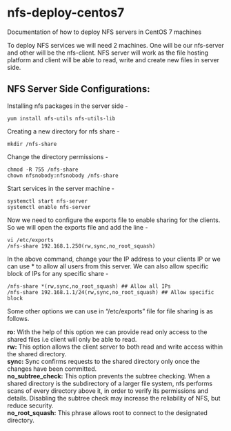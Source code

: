 # nfs-deploy-centos7
Documentation of how to deploy NFS servers in CentOS 7 machines

To deploy NFS services we will need 2 machines. One will be our nfs-server and other will be the nfs-client. 
NFS server will work as the file hosting platform and client will be able to read, write and create new files in server side. 

## NFS Server Side Configurations: 

Installing nfs packages in the server side -
```
yum install nfs-utils nfs-utils-lib
```

Creating a new directory for nfs share - 
```
mkdir /nfs-share
```

Change the directory permissions - 
```
chmod -R 755 /nfs-share
chown nfsnobody:nfsnobody /nfs-share
```

Start services in the server machine - 
```
systemctl start nfs-server
systemctl enable nfs-server
```

Now we need to configure the exports file to enable sharing for the clients. So we will open the exports file and add the line -  
```
vi /etc/exports
/nfs-share 192.168.1.250(rw,sync,no_root_squash)
```
In the above command, change your the IP address to your clients IP or we can use * to allow all users from this server. We can also allow specific block of IPs for any specific share - 
```
/nfs-share *(rw,sync,no_root_squash) ## Allow all IPs
/nfs-share 192.168.1.1/24(rw,sync,no_root_squash) ## Allow specific block
```

Some other options we can use in “/etc/exports” file for file sharing is as follows.

<b>ro:</b> With the help of this option we can provide read only access to the shared files i.e client will only be able to read. <br>
<b>rw:</b> This option allows the client server to both read and write access within the shared directory. <br>
<b>sync:</b> Sync confirms requests to the shared directory only once the changes have been committed. <br>
<b>no_subtree_check:</b> This option prevents the subtree checking. When a shared directory is the subdirectory of a larger file system, nfs performs scans of every directory above it, in order to verify its permissions and details. Disabling the subtree check may increase the reliability of NFS, but reduce security. <br>
<b>no_root_squash:</b> This phrase allows root to connect to the designated directory.



